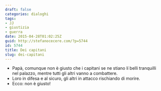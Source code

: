 ```yaml
---
draft: false
categories: dialoghi
tags:
- JJ
- giustizia
- guerra
date: 2015-04-28T01:02:25Z
guid: http://stefanocecere.com/?p=5744
id: 5744
title: Dei capitani
slug: dei-capitani
---
```


- Papà, comunque non è giusto che i capitani se ne stiano lí belli tranquilli nel palazzo, mentre tutti gli altri vanno a combattere.
- Loro in difesa e al sicuro, gli altri in attacco rischiando di morire.
- Ecco: non è giusto!